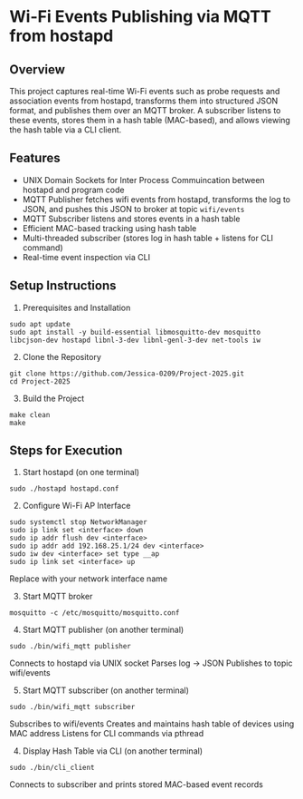 # Wi-Fi Events Publishing via MQTT from hostapd

## Overview

This project captures real-time Wi-Fi events such as probe requests and association events from hostapd, transforms them into structured JSON format, and publishes them over an MQTT broker. A subscriber listens to these events, stores them in a hash table (MAC-based), and allows viewing the hash table via a CLI client.

## Features

- UNIX Domain Sockets for Inter Process Commuincation between hostapd and program code
- MQTT Publisher fetches wifi events from hostapd, transforms the log to JSON, and pushes this JSON to broker at topic `wifi/events`
- MQTT Subscriber listens and stores events in a hash table
- Efficient MAC-based tracking using hash table
- Multi-threaded subscriber (stores log in hash table + listens for CLI command)
- Real-time event inspection via CLI

## Setup Instructions

1. Prerequisites and Installation

```
sudo apt update
sudo apt install -y build-essential libmosquitto-dev mosquitto libcjson-dev hostapd libnl-3-dev libnl-genl-3-dev net-tools iw
```

2. Clone the Repository
```
git clone https://github.com/Jessica-0209/Project-2025.git
cd Project-2025
```
3. Build the Project
```
make clean
make
```
## Steps for Execution

1. Start hostapd (on one terminal)
```
sudo ./hostapd hostapd.conf
```
2. Configure Wi-Fi AP Interface
```
sudo systemctl stop NetworkManager
sudo ip link set <interface> down
sudo ip addr flush dev <interface>
sudo ip addr add 192.168.25.1/24 dev <interface>
sudo iw dev <interface> set type __ap
sudo ip link set <interface> up
```
Replace <interface> with your network interface name


3. Start MQTT broker
```
mosquitto -c /etc/mosquitto/mosquitto.conf
```
4. Start MQTT publisher (on another terminal)
```
sudo ./bin/wifi_mqtt publisher
```
Connects to hostapd via UNIX socket
Parses log -> JSON
Publishes to topic wifi/events

5. Start MQTT subscriber (on another terminal)
```
sudo ./bin/wifi_mqtt subscriber
```
Subscribes to wifi/events
Creates and maintains hash table of devices using MAC address
Listens for CLI commands via pthread

4. Display Hash Table via CLI (on another terminal)
```
sudo ./bin/cli_client
```
Connects to subscriber and prints stored MAC-based event records

